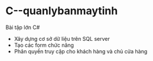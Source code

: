 # C--quanlybanmaytinh
Bài tập lớn C#

- Xây dựng cơ sở dữ liệu trên SQL server
- Tạo các form chức năng
- Phân quyền truy cập cho khách hàng và chủ cửa hàng


